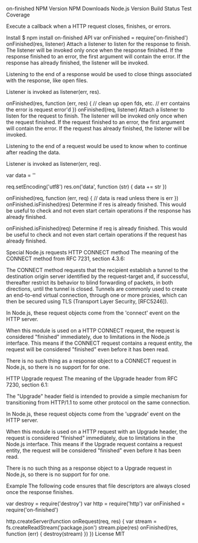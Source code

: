 on-finished
NPM Version NPM Downloads Node.js Version Build Status Test Coverage

Execute a callback when a HTTP request closes, finishes, or errors.

Install
$ npm install on-finished
API
var onFinished = require('on-finished')
onFinished(res, listener)
Attach a listener to listen for the response to finish. The listener will be invoked only once when the response finished. If the response finished to an error, the first argument will contain the error. If the response has already finished, the listener will be invoked.

Listening to the end of a response would be used to close things associated with the response, like open files.

Listener is invoked as listener(err, res).

onFinished(res, function (err, res) {
  // clean up open fds, etc.
  // err contains the error is request error'd
})
onFinished(req, listener)
Attach a listener to listen for the request to finish. The listener will be invoked only once when the request finished. If the request finished to an error, the first argument will contain the error. If the request has already finished, the listener will be invoked.

Listening to the end of a request would be used to know when to continue after reading the data.

Listener is invoked as listener(err, req).

var data = ''

req.setEncoding('utf8')
res.on('data', function (str) {
  data += str
})

onFinished(req, function (err, req) {
  // data is read unless there is err
})
onFinished.isFinished(res)
Determine if res is already finished. This would be useful to check and not even start certain operations if the response has already finished.

onFinished.isFinished(req)
Determine if req is already finished. This would be useful to check and not even start certain operations if the request has already finished.

Special Node.js requests
HTTP CONNECT method
The meaning of the CONNECT method from RFC 7231, section 4.3.6:

The CONNECT method requests that the recipient establish a tunnel to the destination origin server identified by the request-target and, if successful, thereafter restrict its behavior to blind forwarding of packets, in both directions, until the tunnel is closed. Tunnels are commonly used to create an end-to-end virtual connection, through one or more proxies, which can then be secured using TLS (Transport Layer Security, [RFC5246]).

In Node.js, these request objects come from the 'connect' event on the HTTP server.

When this module is used on a HTTP CONNECT request, the request is considered "finished" immediately, due to limitations in the Node.js interface. This means if the CONNECT request contains a request entity, the request will be considered "finished" even before it has been read.

There is no such thing as a response object to a CONNECT request in Node.js, so there is no support for for one.

HTTP Upgrade request
The meaning of the Upgrade header from RFC 7230, section 6.1:

The "Upgrade" header field is intended to provide a simple mechanism for transitioning from HTTP/1.1 to some other protocol on the same connection.

In Node.js, these request objects come from the 'upgrade' event on the HTTP server.

When this module is used on a HTTP request with an Upgrade header, the request is considered "finished" immediately, due to limitations in the Node.js interface. This means if the Upgrade request contains a request entity, the request will be considered "finished" even before it has been read.

There is no such thing as a response object to a Upgrade request in Node.js, so there is no support for for one.

Example
The following code ensures that file descriptors are always closed once the response finishes.

var destroy = require('destroy')
var http = require('http')
var onFinished = require('on-finished')

http.createServer(function onRequest(req, res) {
  var stream = fs.createReadStream('package.json')
  stream.pipe(res)
  onFinished(res, function (err) {
    destroy(stream)
  })
})
License
MIT